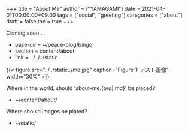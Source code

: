 +++
title = "About Me"
author = ["YAMAGAMI"]
date = 2021-04-01T00:00:00+09:00
tags = ["social", "greeting"]
categories = ["about"]
draft = false
toc = true
+++

Coming soon....

-   base-dir = ~/peace-blog/bingo
-   section = content/about
-   link = ../../../static

{{< figure src="../../static../me.jpg" caption="Figure 1: テスト画像" width="30%" >}}

Where in the world, should 'about-me.{org|.md}'  be placed?

-   ~/content/about/

Where should images be plated?

-   ~/static/